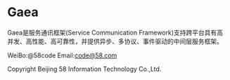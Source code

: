 Gaea
====

Gaea是服务通讯框架(Service Communication Framework)支持跨平台具有高并发、高性能、高可靠性，并提供异步、多协议、事件驱动的中间层服务框架。 

WeiBo:@58code
Email:code@58.com

Copyright Beijing 58 Information Technology Co.,Ltd.

